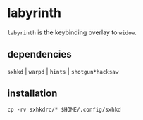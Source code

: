 # labyrinth

`labyrinth` is the keybinding overlay to `widow`.

## dependencies

`sxhkd` |
`warpd` | 
`hints` | `shotgun*hacksaw`

## installation

`cp -rv sxhkdrc/* $HOME/.config/sxhkd` 
